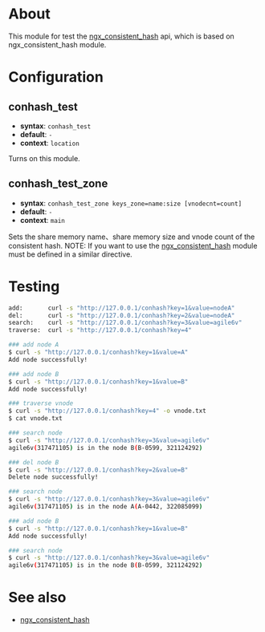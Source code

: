 About
========

This module for test the [ngx_consistent_hash][] api,  which is based on ngx_consistent_hash module.


Configuration
========

conhash_test
----


* **syntax**:  `conhash_test`
* **default**: `-`
* **context**: `location`

Turns on this module.

conhash_test_zone
----


* **syntax**: `conhash_test_zone keys_zone=name:size [vnodecnt=count]`
* **default**: `-`
* **context**: `main`

Sets the share memory name、share memory size and vnode count of the consistent hash.
NOTE: If you want to use the [ngx_consistent_hash][] module must be defined in a similar directive.

Testing
========

```bash
add:       curl -s "http://127.0.0.1/conhash?key=1&value=nodeA"
del:       curl -s "http://127.0.0.1/conhash?key=2&value=nodeA"
search:    curl -s "http://127.0.0.1/conhash?key=3&value=agile6v"
traverse:  curl -s "http://127.0.0.1/conhash?key=4"

### add node A
$ curl -s "http://127.0.0.1/conhash?key=1&value=A"
Add node successfully!

### add node B
$ curl -s "http://127.0.0.1/conhash?key=1&value=B"
Add node successfully!

### traverse vnode
$ curl -s "http://127.0.0.1/conhash?key=4" -o vnode.txt
$ cat vnode.txt

### search node
$ curl -s "http://127.0.0.1/conhash?key=3&value=agile6v"
agile6v(317471105) is in the node B(B-0599, 321124292)

### del node B
$ curl -s "http://127.0.0.1/conhash?key=2&value=B"
Delete node successfully!

### search node
$ curl -s "http://127.0.0.1/conhash?key=3&value=agile6v"
agile6v(317471105) is in the node A(A-0442, 322085099)

### add node B
$ curl -s "http://127.0.0.1/conhash?key=1&value=B"
Add node successfully!

### search node
$ curl -s "http://127.0.0.1/conhash?key=3&value=agile6v"
agile6v(317471105) is in the node B(B-0599, 321124292)

```

See also
========
* [ngx_consistent_hash][]

[ngx_consistent_hash]: https://github.com/agile6v/ngx_consistent_hash


